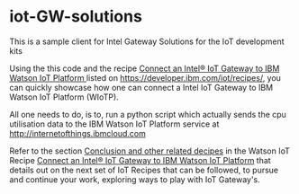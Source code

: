 iot-GW-solutions
===========

This is a sample client for Intel Gateway Solutions for the IoT development kits

Using the this code and the recipe [Connect an Intel® IoT Gateway to IBM Watson IoT Platform
](https://developer.ibm.com/recipes/tutorials/connect-an-intel-iot-gateway-to-iot-foundation/) listed on https://developer.ibm.com/iot/recipes/, you can quickly showcase how one can connect a Intel IoT Gateway to IBM Watson IoT Platform (WIoTP).

All one needs to do, is to, run a python script which actually sends the cpu utilisation data to the IBM Watson IoT Platform service at http://internetofthings.ibmcloud.com

Refer to the section [Conclusion and other related decipes](https://developer.ibm.com/recipes/tutorials/connect-an-intel-iot-gateway-to-iot-foundation/) in the Watson IoT Recipe [Connect an Intel® IoT Gateway to IBM Watson IoT Platform](https://developer.ibm.com/recipes/tutorials/connect-an-intel-iot-gateway-to-iot-foundation/) that details out on the next set of IoT Recipes that can be followed, to pursue and continue your work, exploring ways to play with IoT Gateway's.
